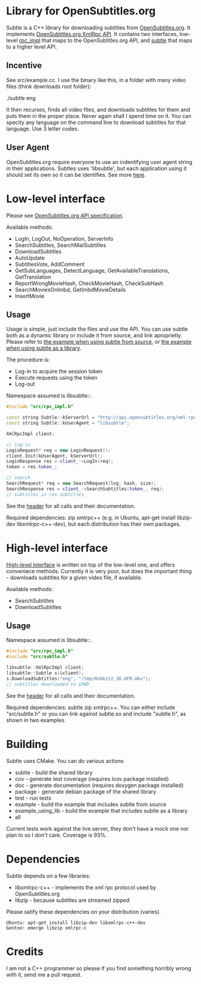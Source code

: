Library for OpenSubtitles.org
=============================

Subtle is a C++ library for downloading subtitles from [OpenSubtitles.org](http://opensubtitles.org/). It implements [OpenSubtitles.org XmlRpc API](http://trac.opensubtitles.org/projects/opensubtitles/wiki/XMLRPC).
It contains two interfaces, low-level [rpc_impl](https://github.com/stgpetrovic/subtle/blob/master/src/rpc_impl.h) that maps to the OpenSubtitles.org API, and [subtle](https://github.com/stgpetrovic/subtle/blob/master/src/subtle.h) that maps to a higher level API.


Incentive
---------

See src/example.cc. I use the binary like this, in a folder with many video files (think downloads root folder):

  ./subtle eng

It then recurses, finds all video files, and downloads subtitles for them and puts them in the proper place. Never again shall I spend time on it. You can specity any language on the command line to download subtitles for that language. Use 3 letter codes.

User Agent
----------

OpenSubtitles.org require everyone to use an indentifying user agent string in their applications. Subtles uses 'libsubtle', but each application using it should set its own so it can be identifies. See more [here](http://trac.opensubtitles.org/projects/opensubtitles/wiki/DevReadFirst).

Low-level interface
===================

Please see [OpenSubtitles.org API specification](http://trac.opensubtitles.org/projects/opensubtitles/wiki/XmlRpcIntro).

Available methods:
  + LogIn, LogOut, NoOperation, ServerInfo
  + SearchSubtitles, SearchMailSubtitles
  + DownloadSubtitles
  + AutoUpdate
  + SubtitlesVote, AddComment
  + GetSubLanguages, DetectLanguage, GetAvailableTranslations, GetTranslation
  + ReportWrongMovieHash, CheckMovieHash, CheckSubHash
  + SearchMoviesOnImbd, GetImbdMovieDetails
  + InsertMovie


Usage
-----

Usage is simple, just include the files and use the API. You can use subtle both as a dynamic library or include it from source, and link aproprietly. Please refer to [the example when using subtle from source](https://github.com/stgpetrovic/subtle/blob/master/src/example.cc), or [the example when using subtle as a library](https://github.com/stgpetrovic/subtle/blob/master/src/example_using_library.cc).

The procedure is:
  + Log-in to acquire the session token
  + Execute requests using the token
  + Log-out

Namespace assumed is libsubtle::.
```c++
#include "src/rpc_impl.h"

const string Subtle::kServerUrl = "http://api.opensubtitles.org/xml-rpc";
const string Subtle::kUserAgent = "libsubtle";

XmlRpcImpl client;

// log-in
LoginRequest* req = new LoginRequest();
client.Init(kUserAgent, kServerUrl);
LoginResponse res = client_->LogIn(req);
token = res.token_;

// search
SearchRequest* req = new SearchRequest(lng, hash, size);
SearchResponse res = client_->SearchSubtitles(token_, req);
// subtitles in res.subtitles_
```

See the [header](https://github.com/stgpetrovic/subtle/blob/master/src/rpc_impl.h) for all calls and their documentation.

Required dependencies: zip xmlrpc++ (e.g. in Ubuntu, apt-get install libzip-dev libxmlrpc-c++-dev), but each distribution has their own packages.

High-level interface
===================

[High-level interface](https://github.com/stgpetrovic/subtle/blob/master/src/subtle.h) is written on top of the low-level one, and offers conveniece methods. Currently it is very poor, but does the important thing - downloads subtitles for a given video file, if available.

Available methods:
  + SearchSubtitles
  + DownloadSubtitles

Usage
-----

Namespace assumed is libsubtle::.
```c++
#include "src/rpc_impl.h"
#include "src/subtle.h"

libsubtle::XmlRpcImpl client;
libsubtle::Subtle s(&client);
s.DownloadSubtitles("eng", "/tmp/Hobbit2_3D.HFR.mkv");
// subtitles downloaded to $PWD
```

See the [header](https://github.com/stgpetrovic/subtle/blob/master/src/subtle.h) for all calls and their documentation.

Required dependencies: subtle zip xmlrpc++.
You can either include "src/subtle.h" or you can link against subtle.so and include "subtle.h", as shown in two examples.

Building
========

Subtle uses CMake. You can do various actions

  + subtle              - build the shared library
  + cov                 - generate test coverage (requires lcov package installed)
  + doc                 - generate documentation (requires doxygen package installed)
  + package             - generate debian package of the shared library
  + test                - run tests
  + example             - build the example that includes subtle from source
  + example_using_lib   - build the example that includes subtle as a library
  + all

Current tests work against the live server, they don't have a mock one nor plan to so I don't care. Coverage is 93%.


Dependencies
============

Subtle depends on a few libraries:
  + libxmlrpc-c++       - implements the xml rpc protocol used by OpenSubtitles.org
  + libzip              - because subtitles are streamed zipped

Please satify these dependencies on your distribution (varies).

    Ubuntu: apt-get install libzip-dev libxmlrpc-c++-dev
    Gentoo: emerge libzip xmlrpc-c

Credits
=======

I am not a C++ programmer so please if you find something horribly wrong with it, send me a pull request.
